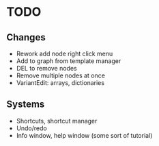 # TODO
## Changes
- Rework add node right click menu
- Add to graph from template manager
- DEL to remove nodes
- Remove multiple nodes at once
- VariantEdit: arrays, dictionaries
## Systems
- Shortcuts, shortcut manager
- Undo/redo
- Info window, help window (some sort of tutorial)
